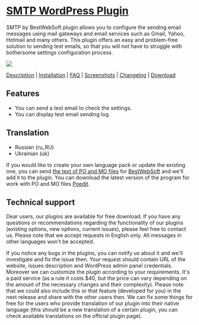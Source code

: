 <a href="http://bestwebsoft.com/products/smtp/" target=_blank>SMTP WordPress Plugin</a>
========================

SMTP by BestWebSoft plugin allows you to configure the sending email messages using mail gateways and email services such as Gmail, Yahoo, Hotmail and many others. This plugin offers an easy and problem-free solution to sending test emails, so that you will not have to struggle with bothersome settings configuration process.

<img src="http://bestwebsoft.com/wp-content/uploads/2015/02/smtp-banner-website.jpg" />

<a href="http://bestwebsoft.com/products/smtp/description/" target=_blank>Description</a> | 
<a href="http://bestwebsoft.com/products/smtp/installation/" target=_blank>Installation</a> | 
<a href="http://bestwebsoft.com/products/smtp/faq/" target=_blank>FAQ</a> | 
<a href="http://bestwebsoft.com/products/smtp/screenshots/" target=_blank>Screenshots</a> | 
<a href="http://bestwebsoft.com/products/smtp/changelog/" target=_blank>Changelog</a> | 
<a href="http://bestwebsoft.com/products/smtp/download/" target=_blank>Download</a>


Features
-----------------------------
* You can send a test email to check the settings.
* You can display test email sending log.


Translation
-----------------------------
* Russian (ru_RU)
* Ukrainian (uk)

If you would like to create your own language pack or update the existing one, you can send <a href="http://codex.wordpress.org/Translating_WordPress" target="_blank">the text of PO and MO files</a> for <a href="http://support.bestwebsoft.com" target="_blank">BestWebSoft</a> and we'll add it to the plugin. You can download the latest version of the program for work with PO and MO files <a href="http://www.poedit.net/download.php" target="_blank">Poedit</a>.


Technical support
-----------------------------
Dear users, our plugins are available for free download. If you have any questions or recommendations regarding the functionality of our plugins (existing options, new options, current issues), please feel free to contact us. Please note that we accept requests in English only. All messages in other languages won't be accepted.

If you notice any bugs in the plugins, you can notify us about it and we'll investigate and fix the issue then. Your request should contain URL of the website, issues description and WordPress admin panel credentials.
Moreover we can customize the plugin according to your requirements. It's a paid service (as a rule it costs $40, but the price can vary depending on the amount of the necessary changes and their complexity). Please note that we could also include this or that feature (developed for you) in the next release and share with the other users then.
We can fix some things for free for the users who provide translation of our plugin into their native language (this should be a new translation of a certain plugin, you can check available translations on the official plugin page).